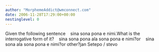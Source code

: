 ```yaml
---
author: "MorphemeAddict@wmconnect.com"
date: 2006-11-28T17:29:00+00:00
nestinglevel: 0
---
```

Given the following sentence    sina sona pona e nimi.What is the interrogative form of it?    sina sona pona ala sona pona e nimi?or    sina sona ala sona pona e nimi?or other?jan Setepo / stevo